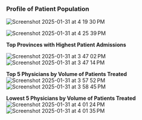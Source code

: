 

### **Profile of Patient Population** 



![Screenshot 2025-01-31 at 4 19 30 PM](https://github.com/user-attachments/assets/badf0b03-ce4e-442e-91cf-1ee5e7a28536)

![Screenshot 2025-01-31 at 4 25 39 PM](https://github.com/user-attachments/assets/aacfcc69-bd1a-4778-a6a9-e47c47d50ea3)


**Top Provinces with Highest Patient Admissions**

![Screenshot 2025-01-31 at 3 47 02 PM](https://github.com/user-attachments/assets/5017ae38-69f3-4a19-9216-89ab27f92f0c)
![Screenshot 2025-01-31 at 3 47 14 PM](https://github.com/user-attachments/assets/d69c7e8c-b748-4a7b-9591-0d779fa0f22a)




 
**Top 5 Physicians by Volume of Patients Treated**
![Screenshot 2025-01-31 at 3 57 52 PM](https://github.com/user-attachments/assets/bb58e8a9-cace-4dcc-aa93-505d5d36a864)
![Screenshot 2025-01-31 at 3 58 45 PM](https://github.com/user-attachments/assets/f78ab9be-8458-477c-ab85-3987372bc7aa)




**Lowest 5 Physicians by Volume of Patients Treated** 
![Screenshot 2025-01-31 at 4 01 24 PM](https://github.com/user-attachments/assets/332a8c3d-3f21-4827-b404-29bbba03f800)
![Screenshot 2025-01-31 at 4 01 35 PM](https://github.com/user-attachments/assets/70a95de9-ea3a-4c5f-85c0-a693113a0970)
